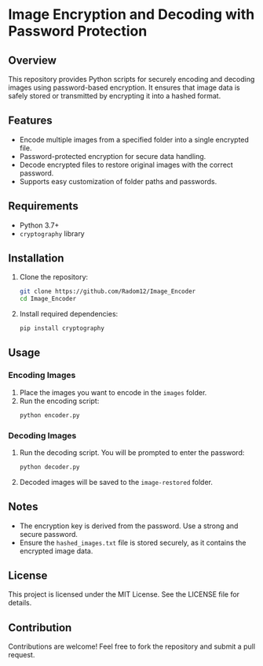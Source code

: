 # Image Encryption and Decoding with Password Protection

## Overview
This repository provides Python scripts for securely encoding and decoding images using password-based encryption. It ensures that image data is safely stored or transmitted by encrypting it into a hashed format.

## Features
- Encode multiple images from a specified folder into a single encrypted file.
- Password-protected encryption for secure data handling.
- Decode encrypted files to restore original images with the correct password.
- Supports easy customization of folder paths and passwords.

## Requirements
- Python 3.7+
- `cryptography` library

## Installation
1. Clone the repository:
   ```bash
   git clone https://github.com/Radom12/Image_Encoder
   cd Image_Encoder
   ```

2. Install required dependencies:
   ```bash
   pip install cryptography
   ```

## Usage
### Encoding Images
1. Place the images you want to encode in the `images` folder.
2. Run the encoding script:
   ```bash
   python encoder.py
   ```

### Decoding Images
1. Run the decoding script. You will be prompted to enter the password:
   ```bash
   python decoder.py
   ```

2. Decoded images will be saved to the `image-restored` folder.

## Notes
- The encryption key is derived from the password. Use a strong and secure password.
- Ensure the `hashed_images.txt` file is stored securely, as it contains the encrypted image data.

## License
This project is licensed under the MIT License. See the LICENSE file for details.

## Contribution
Contributions are welcome! Feel free to fork the repository and submit a pull request.
